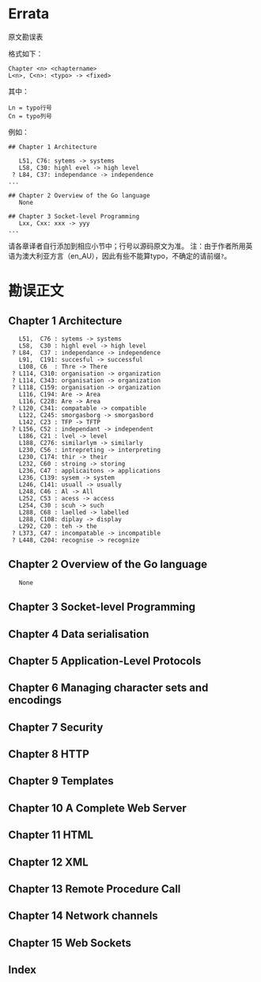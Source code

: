 Errata
========
原文勘误表

格式如下：

	Chapter <n> <chaptername>
	L<n>, C<n>: <typo> -> <fixed>

其中：

	Ln = typo行号
	Cn = typo列号

例如：

	## Chapter 1 Architecture

	   L51, C76: sytems -> systems
	   L58, C30: highl evel -> high level
	 ? L84, C37: independance -> independence
	...

	## Chapter 2 Overview of the Go language
	   None

	## Chapter 3 Socket-level Programming
	   Lxx, Cxx: xxx -> yyy
	...

请各章译者自行添加到相应小节中；行号以源码原文为准。
注：由于作者所用英语为澳大利亚方言（en_AU），因此有些不能算typo，不确定的请前缀`?`。

勘误正文
========

## Chapter 1 Architecture

	   L51,  C76 : sytems -> systems
	   L58,  C30 : highl evel -> high level
	 ? L84,  C37 : independance -> independence
	   L91,  C191: succesful -> successful
	   L108, C6  : Thre -> There
	 ? L114, C310: organisation -> organization
	 ? L114, C343: organisation -> organization
	 ? L118, C159: organisation -> organization
	   L116, C194: Are -> Area
	   L116, C228: Are -> Area
	 ? L120, C341: compatable -> compatible
	   L122, C245: smorgasborg -> smorgasbord
	   L142, C23 : TFP -> TFTP
	 ? L156, C52 : independant -> independent
	   L186, C21 : lvel -> level
	   L188, C276: similarlym -> similarly
	   L230, C56 : intrepreting -> interpreting
	   L230, C174: thir -> their
	   L232, C60 : stroing -> storing
	   L236, C47 : applicaitons -> applications
	   L236, C139: sysem -> system
	   L246, C141: usuall -> usually
	   L248, C46 : Al -> All
	   L252, C53 : acess -> access
	   L254, C30 : scuh -> such
	   L288, C68 : laelled -> labelled
	   L288, C108: diplay -> display
	   L292, C20 : teh -> the
	 ? L373, C47 : incompatable -> incompatible
	 ? L448, C204: recognise -> recognize

## Chapter 2 Overview of the Go language

	   None

## Chapter 3 Socket-level Programming

## Chapter 4 Data serialisation

## Chapter 5 Application-Level Protocols

## Chapter 6 Managing character sets and encodings

## Chapter 7 Security

## Chapter 8 HTTP

## Chapter 9 Templates

## Chapter 10 A Complete Web Server

## Chapter 11 HTML

## Chapter 12 XML

## Chapter 13 Remote Procedure Call

## Chapter 14 Network channels

## Chapter 15 Web Sockets

## Index
